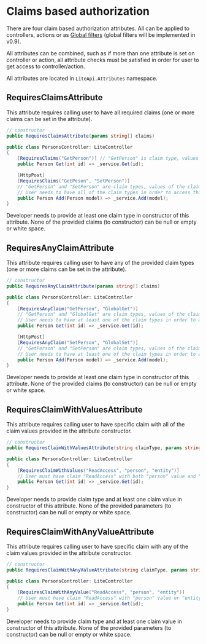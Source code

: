 ﻿---
Author: stanac
CreatedDate: 2017-04-15
Title: Claims based authorization
RenderTitle: false
IsHtml: false
Id: claims-authorization
ParentPageId: authorization
---

# Claims based authorization

There are four claim based authorization attributes. All can be applied to
controllers, actions or as [Global filters](/docs/global-filters) (global filters
will be implemented in v0.9).

All attributes can be combined, such as if more than one attribute is set on
controller or action, all attribute checks must be satisfied in order for user
to get access to controller/action.

All attributes are located in `LiteApi.Attributes` namespace.

## RequiresClaimsAttribute

This attribute requires calling user to have all required claims (one or more claims
can be set in the attribute).

```csharp
// constructor
public RequiresClaimsAttribute(params string[] claims)
```

```csharp
public class PersonsController: LiteController
{
    [RequiresClaims("GetPerson")] // "GetPerson" is claim type, values of the claim are not checked
    public Person Get(int id) => _service.Get(id);

    [HttpPost]
    [RequiresClaims("GetPeson", "SetPerson")] 
    // "GetPerson" and "SetPerson" are claim types, values of the claims are not checked
    // User needs to have all of the claim types in order to access this action
    public Person Add(Person model) => _service.Add(model);
}
```

Developer needs to provide at least one claim type in constructor of this attribute.
None of the provided claims (to constructor) can be null or empty or white space.

## RequiresAnyClaimAttribute

This attribute requires calling user to have any of the provided claim types (one or more claims
can be set in the attribute).

```csharp
// constructor
public RequiresAnyClaimAttribute(params string[] claims)
```

```csharp
public class PersonsController: LiteController
{
    [RequiresAnyClaim("GetPerson", "GlobalGet")] 
    // "GetPerson" and "GlobalGet" are claim types, values of the claims are not checked
    // User needs to have at least one of the claim types in order to access this action
    public Person Get(int id) => _service.Get(id);

    [HttpPost]
    [RequiresAnyClaim("SetPerson", "GlobalSet")] 
    // "GetPerson" and "SetPerson" are claim types, values of the claims are not checked
    // User needs to have at least one of the claim types in order to access this action
    public Person Add(Person model) => _service.Add(model);
}
```

Developer needs to provide at least one claim type in constructor of this attribute.
None of the provided claims (to constructor) can be null or empty or white space.

## RequiresClaimWithValuesAttribute

This attribute requires calling user to have specific claim with all of the claim
values provided in the attribute constructor.

```csharp
// constructor
public RequiresClaimWithValuesAttribute(string claimType, params string[] claimValues)
```

```csharp
public class PersonsController: LiteController
{
    [RequiresClaimWithValues("ReadAccess", "person", "entity")]
    // User must have claim "ReadAccess" with both "person" value and "entity" value
    public Person Get(int id) => _service.Get(id);
}
```
Developer needs to provide claim type and at least one claim value
in constructor of this attribute.
None of the provided parameters (to constructor) can be null or empty or white space.

## RequiresClaimWithAnyValueAttribute

This attribute requires calling user to have specific claim with 
any of the claim values provided in the attribute constructor.

```csharp
// constructor
public RequiresClaimWithAnyValueAttribute(string claimType, params string[] claimValues) 
```

```csharp
public class PersonsController: LiteController
{
    [RequiresClaimWithAnyValue("ReadAccess", "person", "entity")]
    // User must have claim "ReadAccess" with "person" value or "entity" value
    public Person Get(int id) => _service.Get(id);
}
```
Developer needs to provide claim type and at least one claim value
in constructor of this attribute.
None of the provided parameters (to constructor) can be null or empty or white space.
